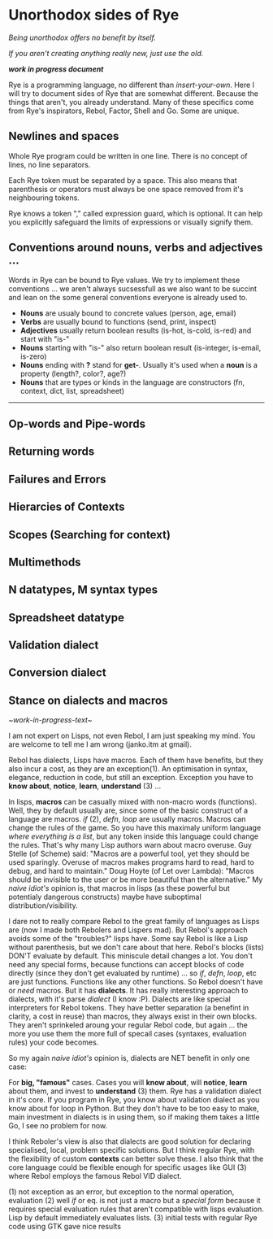 # Unorthodox sides of Rye

_Being unorthodox offers no benefit by itself._ 

_If you aren't creating anything really new, just use the old._

_**work in progress document**_

Rye is a programming language, no different than _insert-your-own_. Here I will try to document sides of Rye that are somewhat different. Because the things that aren't, you already understand.
Many of these specifics come from Rye's inspirators, Rebol, Factor, Shell and Go. Some are unique. 

## Newlines and spaces

Whole Rye program could be written in one line. There is no concept of lines, no line separators.

Each Rye token must be separated by a space. This also means that parenthesis or operators must always be one space removed from it's neighbouring tokens. 

Rye knows a token "," called expression guard, which is optional. It can help you explicitly safeguard the limits of expressions or visually signify them.

## Conventions around nouns, verbs and adjectives ...

Words in Rye can be bound to Rye values. We try to implement these conventions ... we aren't always sucsessfull as we also want to be succint and lean on the
some general conventions everyone is already used to.

* **Nouns** are usualy bound to concrete values (person, age, email)
* **Verbs** are usually bound to functions (send, print, inspect)
* **Adjectives** usually return boolean results (is-hot, is-cold, is-red) and start with "is-"
* **Nouns** starting with "is-" also return boolean result (is-integer, is-email, is-zero)
* **Nouns** ending with **?** stand for **get-**. Usually it's used when a **noun** is a property (length?, color?, age?)
* **Nouns** that are types or kinds in the language are constructors (fn, context, dict, list, spreadsheet)

----

## Op-words and Pipe-words

## Returning words

## Failures and Errors

## Hierarcies of Contexts

## Scopes (Searching for context)

## Multimethods

## N datatypes, M syntax types

## Spreadsheet datatype

## Validation dialect

## Conversion dialect

## Stance on dialects and macros

_~work-in-progress-text~_

I am not expert on Lisps, not even Rebol, I am just speaking my mind. You are welcome to tell me I am wrong (janko.itm at gmail).

Rebol has dialects, Lisps have macros. Each of them have benefits, but they also incur a cost, as they are an exception(1).
An optimisation in syntax, elegance, reduction in code, but still an exception. Exception you have to **know** **about**, **notice**, **learn**, **understand** (3) ...

In lisps, **macros** can be casually mixed with non-macro words (functions). Well, they by default usually are, since some of the basic construct of a language are macros. *if* (2), *defn*, *loop* are usually macros.
Macros can change the rules of the game. So you have this maximaly uniform language _where everything is a list_, but any token inside this language could change the rules. That's why many Lisp authors warn about macro overuse.
Guy Stelle (of Scheme) said: "Macros are a powerful tool, yet they should be used sparingly. Overuse of macros makes programs hard to read, hard to debug, and hard to maintain."
Doug Hoyte (of Let over Lambda): "Macros should be invisible to the user or be more beautiful than the alternative."
My _naive idiot's_ opinion is, that macros in lisps (as these powerful but potentialy dangerous constructs) maybe have suboptimal distribution/visibility.

I dare not to really compare Rebol to the great family of languages as Lisps are (now I made both Rebolers and Lispers mad). But Rebol's approach avoids some of the "troubles?" lisps have. Some say
Rebol is like a Lisp without parenthesis, but we don't care about that here. Rebol's blocks (lists) DON'T evaluate by default. This miniscule detail changes a lot. You don't need any special forms, because functions can accept
blocks of code directly (since they don't get evaluated by runtime) ... so *if*, *defn*, *loop*, etc are just functions. Functions like any other functions. So Rebol doesn't have or _need_ macros. 
But it has **dialects**. It has really interesting approach to dialects, with it's parse _dialect_ (I know :P). Dialects are like special interpreters for Rebol tokens. They have better separation (a benefint in clarity, a cost in reuse)
than macros, they always exist in their own blocks. They aren't sprinkeled aroung your regular Rebol code, but again ... the more you use them the more full of specail cases (syntaxes, evaluation rules) your code becomes.

So my again _naive idiot's_ opinion is, dialects are NET benefit in only one case: 

For **big, "famous"** cases. Cases you will **know about**, will **notice**, **learn** about them, and invest to **understand** (3) them. Rye has a validation dialect in it's core. If you program in Rye, you know about
validation dialect as you know about for loop in Python. But they don't have to be too easy to make, main investment in dialects is in using them, so if making them takes a little Go, I see no problem for now.

I think Reboler's view is also that dialects are good solution for declaring specialised, local, problem specific solutions. But I think regular Rye, with the flexibility of custom **contexts** can better solve these. I also 
think that the core language could be flexible enough for specific usages like GUI (3) where Rebol employs the famous Rebol VID dialect.
 
(1) not exception as an error, but exception to the normal operation, evaluation
(2) well *if* or eq. is not just a macro but a _special form_ because it requires special evaluation rules that aren't compatible with lisps evaluation. Lisp by default immediately evaluates lists. 
(3) initial tests with regular Rye code using GTK gave nice results


